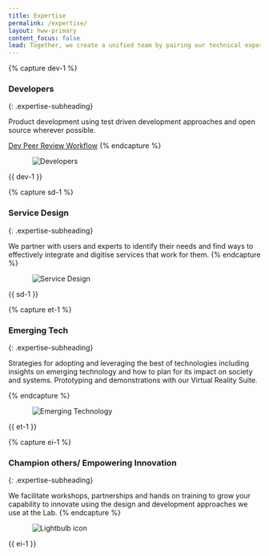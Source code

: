 ```yaml
---
title: Expertise
permalink: /expertise/
layout: hww-primary
content_focus: false
lead: Together, we create a unified team by pairing our technical expertise with your program knowledge.
---
```


{% capture dev-1 %}

### Developers

{: .expertise-subheading}

Product development using test driven development approaches and open source wherever possible.

[Dev Peer Review Workflow](../devPeerReviewWorkflow)
{% endcapture %}

<div class="nz-grid-full nz-section">
  <div class="nz-width-one-third">
    <ul class="graphic-list">
      <ol>
        <div class="graphic-list-img">
          <img src="{{ site.baseurl }}/assets/img/expertise/dev.png" alt="Developers">
        </div>
      </ol>
    </ul>
  </div>
  <div class="nz-width-two-thirds" markdown="1">
    {{ dev-1 }}
  </div>
</div>

{% capture sd-1 %}

### Service Design

{: .expertise-subheading}

We partner with users and experts to identify their needs and find ways to effectively integrate and digitise services that work for them.
{% endcapture %}

<div class="nz-grid-full">
  <div class="nz-width-one-third">
    <ul class="graphic-list">
      <ol>
        <div class="graphic-list-img">
          <img src="{{ site.baseurl }}/assets/img/expertise/serviceDesign.png" alt="Service Design">
        </div>
      </ol>
    </ul>
  </div>
  <div class="nz-width-two-thirds" markdown="1">
   {{ sd-1 }}
  </div>
</div>

{% capture et-1 %}

### Emerging Tech

{: .expertise-subheading}

Strategies for adopting and leveraging the best of technologies including insights on emerging technology and how to plan for its impact on society and systems. Prototyping and demonstrations with our Virtual Reality Suite.

{% endcapture %}

<div class="nz-grid-full nz-section">
  <div class="nz-width-one-third">
    <ul class="graphic-list">
      <ol>
        <div class="graphic-list-img">
          <img src="{{ site.baseurl }}/assets/img/expertise/emergingTech.png" alt="Emerging Technology">
        </div>
      </ol>
    </ul>
  </div>
  <div class="nz-width-two-thirds" markdown="1">
    {{ et-1 }}
  </div>
</div>

{% capture ei-1 %}

### Champion others/ Empowering Innovation

{: .expertise-subheading}

We facilitate workshops, partnerships and hands on training to grow your capability to innovate using the design and development approaches we use at the Lab.
{% endcapture %}

<div class="nz-grid-full">
  <div class="nz-width-one-third">
    <ul class="graphic-list">
      <ol>
        <div class="graphic-list-img">
          <img src="{{ site.baseurl }}/assets/img/expertise/innovation.png" alt="Lightbulb icon">
        </div>
      </ol>
    </ul>
  </div>
  <div class="nz-width-two-thirds" markdown="1">
   {{ ei-1 }}
  </div>
</div>
